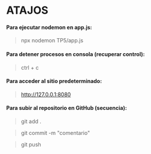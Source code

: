 # ATAJOS

#### Para ejecutar nodemon en app.js:

> npx nodemon TP5/app.js


#### Para detener procesos en consola (recuperar control):

> ctrl + c


#### Para acceder al sitio predeterminado:

> http://127.0.0.1:8080


#### Para subir al repositorio en GitHub (secuencia):

> git add .

> git commit -m "comentario"

> git push 
